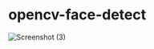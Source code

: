 # opencv-face-detect
![Screenshot (3)](https://user-images.githubusercontent.com/60479691/86351310-e1038d00-bc85-11ea-8947-bc00b706a73c.png)
